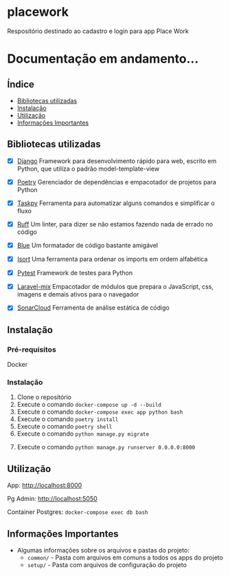 # placework
Respositório destinado ao cadastro e login para app  Place Work

# Documentação em andamento...

## Índice

- [Bibliotecas utilizadas](#bibliotecas-utilizadas)
- [Instalação](#instalação)
- [Utilização](#utilização)
- [Informações Importantes](#informações-importantes)

## Bibliotecas utilizadas

- [x] [Django](https://www.djangoproject.com/)
Framework para desenvolvimento rápido para web, escrito em Python, que utiliza o padrão model-template-view

- [x] [Poetry](https://python-poetry.org/)
Gerenciador de dependências e empacotador de projetos para Python

- [x] [Taskpy](https://github.com/taskipy/taskipy)
Ferramenta para automatizar alguns comandos e simplificar o fluxo

- [x] [Ruff](https://docs.astral.sh/ruff/)
Um linter, para dizer se não estamos fazendo nada de errado no código

- [x] [Blue](https://blue.readthedocs.io/en/latest/index.html)
Um formatador de código bastante amigável

- [x] [Isort](https://pycqa.github.io/isort/)
Uma ferramenta para ordenar os imports em ordem alfabética

- [x] [Pytest](https://docs.pytest.org/en/7.4.x/)
Framework de testes para Python

- [x] [Laravel-mix](https://laravel-mix.com/)
Empacotador de módulos que prepara o JavaScript, css, imagens e demais ativos para o navegador

- [x] [SonarCloud](https://sonarcloud.io/)
Ferramenta de análise estática de código


## Instalação

### Pré-requisitos
Docker

### Instalação
1. Clone o repositório
2. Execute o comando `docker-compose up -d --build`
3. Execute o comando `docker-compose exec app python bash`
4. Execute o comando `poetry install`
4. Execute o comando `poetry shell`
5. Execute o comando `python manage.py migrate`
<!-- 6. Execute o comando `python manage.py seeds` -->
7. Execute o comando `python manage.py runserver 0.0.0.0:8000`


## Utilização

App: [http://localhost:8000](http://localhost:8000/)

Pg Admin: [http://localhost:5050](http://localhost:5050/)

Container Postgres: `docker-compose exec db bash`


## Informações Importantes

- Algumas informações sobre os arquivos e pastas do projeto:
    - `common/` - Pasta com arquivos em comuns a todos os apps do projeto
    - `setup/` - Pasta com arquivos de configuração do projeto